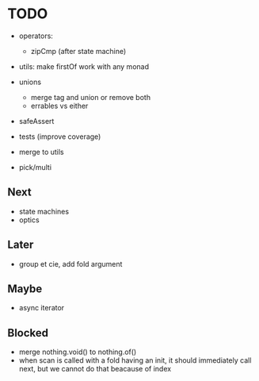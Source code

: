 # TODO

- operators:

  - zipCmp (after state machine)

- utils: make firstOf work with any monad

- unions
  - merge tag and union or remove both
  - errables vs either
- safeAssert

- tests (improve coverage)

- merge to utils

- pick/multi

## Next

- state machines
- optics

## Later

- group et cie, add fold argument

## Maybe

- async iterator

## Blocked

- merge nothing.void() to nothing.of()
- when scan is called with a fold having an init, it should immediately call next, but we cannot do that beacause of index

